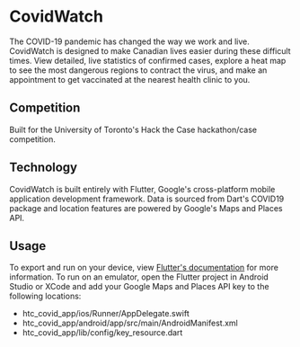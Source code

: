 # CovidWatch
The COVID-19 pandemic has changed the way we work and live. CovidWatch is designed to make Canadian lives easier during these difficult times. 
View detailed, live statistics of confirmed cases, explore a heat map to see the most dangerous regions to contract the virus, and make an appointment to get vaccinated at the nearest health clinic to you. 

## Competition
Built for the University of Toronto's Hack the Case hackathon/case competition.

## Technology
CovidWatch is built entirely with Flutter, Google's cross-platform mobile application development framework. Data is sourced from Dart's COVID19 package and location features are powered by Google's Maps and Places API.

## Usage
To export and run on your device, view [Flutter's documentation](https://flutter.dev/docs) for more information.
To run on an emulator, open the Flutter project in Android Studio or XCode and add your Google Maps and Places API key to the following locations:
* htc_covid_app/ios/Runner/AppDelegate.swift
* htc_covid_app/android/app/src/main/AndroidManifest.xml
* htc_covid_app/lib/config/key_resource.dart
